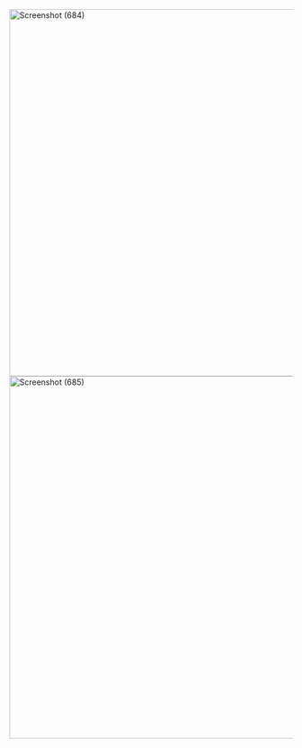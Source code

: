 <img width="1366" height="653" alt="Screenshot (684)" src="https://github.com/user-attachments/assets/accb4a73-6d0f-4cda-8b3b-29a8574d1e94" />

<img width="1366" height="645" alt="Screenshot (685)" src="https://github.com/user-attachments/assets/5da91024-565c-4f76-b551-615c9d7076f9" />

